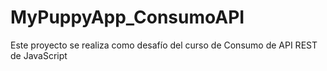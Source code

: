 # MyPuppyApp_ConsumoAPI
Este proyecto se realiza como desafío del curso de Consumo de API REST de JavaScript
